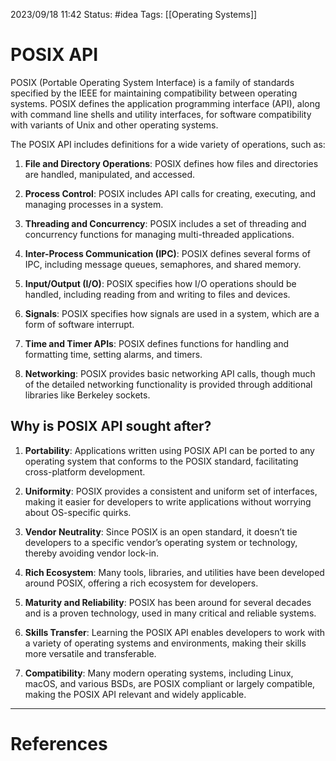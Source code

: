 2023/09/18 11:42
Status: #idea
Tags: [[Operating Systems]]

# POSIX API

POSIX (Portable Operating System Interface) is a family of standards specified by the IEEE for maintaining compatibility between operating systems. POSIX defines the application programming interface (API), along with command line shells and utility interfaces, for software compatibility with variants of Unix and other operating systems.

The POSIX API includes definitions for a wide variety of operations, such as:

1. **File and Directory Operations**: POSIX defines how files and directories are handled, manipulated, and accessed.
    
2. **Process Control**: POSIX includes API calls for creating, executing, and managing processes in a system.
    
3. **Threading and Concurrency**: POSIX includes a set of threading and concurrency functions for managing multi-threaded applications.
    
4. **Inter-Process Communication (IPC)**: POSIX defines several forms of IPC, including message queues, semaphores, and shared memory.
    
5. **Input/Output (I/O)**: POSIX specifies how I/O operations should be handled, including reading from and writing to files and devices.
    
6. **Signals**: POSIX specifies how signals are used in a system, which are a form of software interrupt.
    
7. **Time and Timer APIs**: POSIX defines functions for handling and formatting time, setting alarms, and timers.
    
8. **Networking**: POSIX provides basic networking API calls, though much of the detailed networking functionality is provided through additional libraries like Berkeley sockets.
    

## Why is POSIX API sought after?

1. **Portability**: Applications written using POSIX API can be ported to any operating system that conforms to the POSIX standard, facilitating cross-platform development.
    
2. **Uniformity**: POSIX provides a consistent and uniform set of interfaces, making it easier for developers to write applications without worrying about OS-specific quirks.
    
3. **Vendor Neutrality**: Since POSIX is an open standard, it doesn’t tie developers to a specific vendor’s operating system or technology, thereby avoiding vendor lock-in.
    
4. **Rich Ecosystem**: Many tools, libraries, and utilities have been developed around POSIX, offering a rich ecosystem for developers.
    
5. **Maturity and Reliability**: POSIX has been around for several decades and is a proven technology, used in many critical and reliable systems.
    
6. **Skills Transfer**: Learning the POSIX API enables developers to work with a variety of operating systems and environments, making their skills more versatile and transferable.
    
7. **Compatibility**: Many modern operating systems, including Linux, macOS, and various BSDs, are POSIX compliant or largely compatible, making the POSIX API relevant and widely applicable.





---
# References
